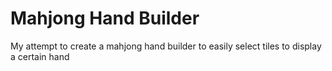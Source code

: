 # Mahjong Hand Builder
 
My attempt to create a mahjong hand builder to easily select tiles to display a certain hand